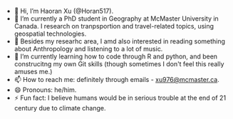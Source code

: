 - 👋 Hi, I’m Haoran Xu (@Horan517).
- 👀 I’m currently a PhD student in Geography at McMaster University in Canada. I research on tranpsportion and travel-related topics, using geospatial technologies.
- 💞️ Besides my researhc area, I amd also interested in reading something about Anthropology and listening to a lot of music.
- 🌱 I’m currently learning how to code through R and python, and been construcitng my own Git skills (though sometimes I don't feel this really amuses me.)
- 📫 How to reach me: definitely through emails - xu976@mcmaster.ca.
- 😄 Pronouns: he/him.
- ⚡ Fun fact: I believe humans would be in serious trouble at the end of 21 century due to climate change.

<!---
Horan517/Horan517 is a ✨ special ✨ repository because its `README.md` (this file) appears on your GitHub profile.
You can click the Preview link to take a look at your changes.
--->
